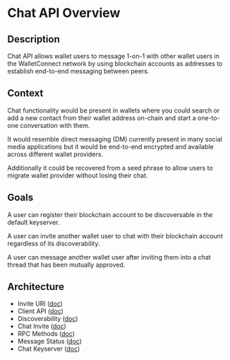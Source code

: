 # Chat API Overview

## Description

Chat API allows wallet users to message 1-on-1 with other wallet users in the WalletConnect network by using blockchain accounts as addresses to establish end-to-end messaging between peers.

## Context

Chat functionality would be present in wallets where you could search or add a new contact from their wallet address on-chain and start a one-to-one conversation with them.

It would resemble direct messaging (DM) currently present in many social media applications but it would be end-to-end encrypted and available across different wallet providers.

Additionally it could be recovered from a seed phrase to allow users to migrate wallet provider without losing their chat.

## Goals

A user can register their blockchain account to be discoversable in the default keyserver.

A user can invite another wallet user to chat with their blockchain account regardless of its discoverability.

A user can message another wallet user after inviting them into a chat thread that has been mutually approved.

## Architecture

- Invite URI ([doc](invite-uri.md))
- Client API ([doc](client-api.md))
- Discoverability ([doc](discoverability.md))
- Chat Invite ([doc](chat-invite.md))
- RPC Methods ([doc](rpc-methods.md))
- Message Status ([doc](message-status.md))
- Chat Keyserver ([doc](chat-keyserver.md))
